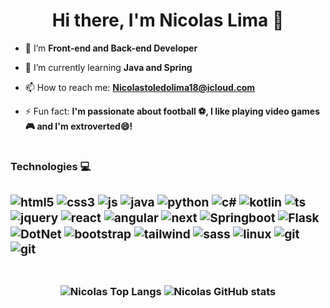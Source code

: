  <h1 align="center">Hi there, I'm Nicolas Lima 👋</h1>

- 🔭 I’m **Front-end and Back-end Developer**
  
- 🌱 I’m currently learning **Java and Spring**
  
- 📫 How to reach me: **Nicolastoledolima18@icloud.com**
  
- ⚡ Fun fact: **I'm passionate about football ⚽, I like playing video games 🎮 and I'm extroverted😄!**

#

**<h3>Technologies 💻<h3>**

<div style="display: inline_block">
    <img align="center" alt="html5" src="https://img.shields.io/badge/HTML5-E34F26?style=for-the-badge&logo=html5&logoColor=white" />
    <img align="center" alt="css3" src="https://img.shields.io/badge/CSS3-1572B6?style=for-the-badge&logo=css3&logoColor=white" />
    <img align="center" alt="js" src="https://img.shields.io/badge/JavaScript-323330?style=for-the-badge&logo=javascript&logoColor=F7DF1E"/>
    <img align="center" alt="java" src="https://img.shields.io/badge/java-%23ED8B00.svg?style=for-the-badge&logo=openjdk&logoColor=white"/>
    <img align="center" alt="python" src="https://img.shields.io/badge/python-3670A0?style=for-the-badge&logo=python&logoColor=ffdd54"/>
    <img align="center" alt="c#" src="https://img.shields.io/badge/C%23-239120?style=for-the-badge&logo=csharp&logoColor=white"/>
    <img align="center" alt="kotlin" src="https://img.shields.io/badge/Kotlin-0095D5?&style=for-the-badge&logo=kotlin&logoColor=white"/>
    <img align="center" alt="ts" src="https://img.shields.io/badge/TypeScript-007ACC?style=for-the-badge&logo=typescript&logoColor=white"/>
    <img align="center" alt="jquery" src="https://img.shields.io/badge/jQuery-0769AD?style=for-the-badge&logo=jquery&logoColor=white"/>
    <img align="center" alt="react" src="https://img.shields.io/badge/React-20232A?style=for-the-badge&logo=react&logoColor=61DAFB"/>
    <img align="center" alt="angular" src="https://img.shields.io/badge/Angular-DD0031?style=for-the-badge&logo=angular&logoColor=white"/>
    <img align="center" alt="next" src="https://img.shields.io/badge/Next-black?style=for-the-badge&logo=next.js&logoColor=white"/>
    <img align="center" alt="Springboot" src="https://img.shields.io/badge/spring-%236DB33F.svg?style=for-the-badge&logo=spring&logoColor=white"/>
    <img align="center" alt="Flask" src="https://img.shields.io/badge/flask-%23000.svg?style=for-the-badge&logo=flask&logoColor=white"/>
    <img align="center" alt="DotNet" src="https://img.shields.io/badge/.NET-512BD4?style=for-the-badge&logo=dotnet&logoColor=white"/>
    <img align="center" alt="bootstrap" src="https://img.shields.io/badge/Bootstrap-563D7C?style=for-the-badge&logo=bootstrap&logoColor=white"/>
    <img align="center" alt="tailwind" src="https://img.shields.io/badge/Tailwind_CSS-38B2AC?style=for-the-badge&logo=tailwind-css&logoColor=white"/>
    <img align="center" alt="sass" src="https://img.shields.io/badge/Sass-CC6699?style=for-the-badge&logo=sass&logoColor=white"/>
<!--     <div style="display: inline_block"> -->
    <img align="center" alt="linux" src="https://img.shields.io/badge/Linux-000?style=for-the-badge&logo=linux&logoColor=FCC624"/>
    <img align="center" alt="git" src="https://img.shields.io/badge/GIT-E44C30?style=for-the-badge&logo=git&logoColor=white"/>
    <img align="center" alt="git" src="https://img.shields.io/badge/Docker-2496ED?logo=docker&logoColor=white&style=for-the-badge"/>
<!--     </div> -->
 
</div>

#
<div align="center">
    
![Nicolas Top Langs](https://github-readme-stats.vercel.app/api/top-langs/?username=nicolas-liima&theme=tokyonight)
![Nicolas GitHub stats](https://github-readme-stats.vercel.app/api?username=nicolas-liima&show_icons=true&theme=tokyonight)

</div>

